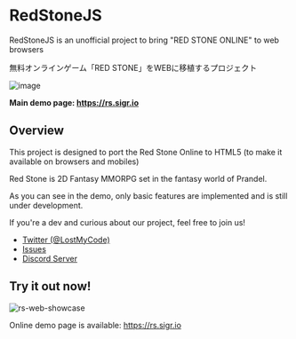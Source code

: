 # RedStoneJS
RedStoneJS is an unofficial project to bring "RED STONE ONLINE" to web browsers 

無料オンラインゲーム「RED STONE」をWEBに移植するプロジェクト

![image](https://user-images.githubusercontent.com/63048878/218090436-f658501e-6b25-4191-924f-de1d788712d5.png)

**Main demo page: <https://rs.sigr.io>**

Overview
--------

This project is designed to port the Red Stone Online to HTML5 (to make it available on browsers and mobiles)

Red Stone is 2D Fantasy MMORPG set in the fantasy world of Prandel.

As you can see in the demo, only basic features are implemented and is still under development.

If you're a dev and curious about our project, feel free to join us!

- [Twitter (@LostMyCode)](https://twitter.com/LostMyCode)
- [Issues](https://github.com/LostMyCode/redstone-js/issues)
- [Discord Server](https://dc.sigr.io)

Try it out now!
--------

![rs-web-showcase](https://user-images.githubusercontent.com/63048878/218094281-95e9a996-4cc3-4e03-93d4-5d7892fdfb07.gif)

Online demo page is available: <https://rs.sigr.io>


